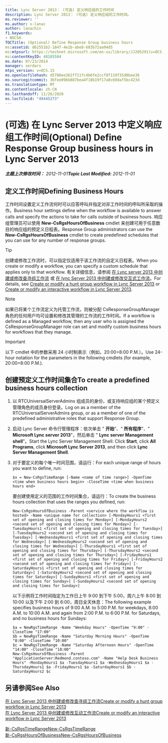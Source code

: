 ```yaml
---
title: Lync Server 2013： (可选) 定义响应组的工作时间
description: Lync Server 2013： (可选) 定义响应组的工作时间。
ms.reviewer: ''
ms.author: v-lanac
author: lanachin
f1.keywords:
- NOCSH
TOCTitle: (Optional) Define Response Group business hours
ms:assetid: d62551b2-1847-4e1b-abe8-683b72aa94d5
ms:mtpsurl: https://technet.microsoft.com/en-us/library/JJ205291(v=OCS.15)
ms:contentKeyID: 48185504
ms.date: 07/23/2014
manager: serdars
mtps_version: v=OCS.15
ms.openlocfilehash: d5780ee362ff11fc4b6fe2ccf8f119f35d0bee36
ms.sourcegitcommit: 36fee89bb887bea4f18b19f17a8c69daf5bc423d
ms.translationtype: MT
ms.contentlocale: zh-CN
ms.lasthandoff: 11/26/2020
ms.locfileid: "49445273"
---
```

# <a name="optional-define-response-group-business-hours-in-lync-server-2013"></a><span data-ttu-id="c6b7c-103"> (可选) 在 Lync Server 2013 中定义响应组工作时间</span><span class="sxs-lookup"><span data-stu-id="c6b7c-103">(Optional) Define Response Group business hours in Lync Server 2013</span></span>

<div data-xmlns="http://www.w3.org/1999/xhtml">

<div class="topic" data-xmlns="http://www.w3.org/1999/xhtml" data-msxsl="urn:schemas-microsoft-com:xslt" data-cs="https://msdn.microsoft.com/">

<div data-asp="https://msdn2.microsoft.com/asp">



</div>

<div id="mainSection">

<div id="mainBody"><span data-ttu-id="c6b7c-104">

<span> </span></span><span class="sxs-lookup"><span data-stu-id="c6b7c-104">

<span> </span></span></span>

<span data-ttu-id="c6b7c-105">_**主题上次修改时间：** 2012-11-01_</span><span class="sxs-lookup"><span data-stu-id="c6b7c-105">_**Topic Last Modified:** 2012-11-01_</span></span>

<div>

## <a name="defining-business-hours"></a><span data-ttu-id="c6b7c-106">定义工作时间</span><span class="sxs-lookup"><span data-stu-id="c6b7c-106">Defining Business Hours</span></span>

<span data-ttu-id="c6b7c-107">工作时间设置定义工作流何时可以应答呼叫并指定对非工作时间的呼叫所采取的操作。</span><span class="sxs-lookup"><span data-stu-id="c6b7c-107">Business hour settings define when the workflow is available to answer calls and specify the actions to take for calls outside of business hours.</span></span> <span data-ttu-id="c6b7c-108">响应组管理员可以使用 **New-CsRgsHoursOfBusiness** cmdlet 来创建可用于任意数目的响应组的预定义日程表。</span><span class="sxs-lookup"><span data-stu-id="c6b7c-108">Response Group administrators can use the **New-CsRgsHoursOfBusiness** cmdlet to create predefined schedules that you can use for any number of response groups.</span></span>

<div>


> [!TIP]  
> <span data-ttu-id="c6b7c-109">创建或修改工作流时，可以指定仅适用于该工作流的自定义日程表。</span><span class="sxs-lookup"><span data-stu-id="c6b7c-109">When you create or modify a workflow, you can specify a custom schedule that applies only to that workflow.</span></span> <span data-ttu-id="c6b7c-110">有关详细信息，请参阅 <A href="lync-server-2013-create-or-modify-a-hunt-group-workflow.md">在 Lync server 2013 中创建或修改查寻组工作流</A> 或 <A href="lync-server-2013-create-or-modify-an-interactive-workflow.md">在 lync Server 2013 中创建或修改交互式工作流</A>。</span><span class="sxs-lookup"><span data-stu-id="c6b7c-110">For details, see <A href="lync-server-2013-create-or-modify-a-hunt-group-workflow.md">Create or modify a hunt group workflow in Lync Server 2013</A> or <A href="lync-server-2013-create-or-modify-an-interactive-workflow.md">Create or modify an interactive workflow in Lync Server 2013</A>.</span></span>



</div>

<div>


> [!NOTE]  
> <span data-ttu-id="c6b7c-111">如果已将某个工作流定义为托管工作流，则被分配 CsResponseGroupManager 角色的任何用户均可设置和修改其管理的工作流的工作时间。</span><span class="sxs-lookup"><span data-stu-id="c6b7c-111">If a workflow is defined as a Managed workflow, then any user who is assigned the CsResponseGroupManager role can set and modify custom business hours for workflows that they manage.</span></span>



</div>

<div>


> [!IMPORTANT]  
> <span data-ttu-id="c6b7c-112">以下 cmdlet 中的参数采用 24 小时制表示（例如，20:00=8:00 P.M.）。</span><span class="sxs-lookup"><span data-stu-id="c6b7c-112">Use 24-hour notation for the parameters in the following cmdlets (for example, 20:00=8:00 P.M.).</span></span>



</div>

<div>

## <a name="to-create-a-predefined-business-hours-collection"></a><span data-ttu-id="c6b7c-113">创建预定义工作时间集合</span><span class="sxs-lookup"><span data-stu-id="c6b7c-113">To create a predefined business hours collection</span></span>

1.  <span data-ttu-id="c6b7c-114">以 RTCUniversalServerAdmins 组成员的身份，或支持响应组的某个预定义管理角色的成员身份登录。</span><span class="sxs-lookup"><span data-stu-id="c6b7c-114">Log on as a member of the RTCUniversalServerAdmins group, or as a member of one of the predefined administrative roles that support Response Group.</span></span>

2.  <span data-ttu-id="c6b7c-115">启动 Lync Server 命令行管理程序：依次单击 " **开始**"、" **所有程序**"、" **Microsoft Lync server 2013**"，然后单击 " **Lync server Management shell**"。</span><span class="sxs-lookup"><span data-stu-id="c6b7c-115">Start the Lync Server Management Shell: Click **Start**, click **All Programs**, click **Microsoft Lync Server 2013**, and then click **Lync Server Management Shell**.</span></span>

3.  <span data-ttu-id="c6b7c-116">对于要定义的每个唯一时间范围，请运行：</span><span class="sxs-lookup"><span data-stu-id="c6b7c-116">For each unique range of hours you want to define, run:</span></span>
    
        $x = New-CsRgsTimeRange [-Name <name of time range>] -OpenTime <time when business hours begin> -CloseTime <time when business hours end>
    
    <span data-ttu-id="c6b7c-117">要创建使用定义的范围的工作时间集合，请运行：</span><span class="sxs-lookup"><span data-stu-id="c6b7c-117">To create the business hours collection that uses the ranges you defined, run:</span></span>
    
        New-CsRgsHoursOfBusiness -Parent <service where the workflow is hosted> -Name <unique name for collection> [-MondayHours1 <first set of opening and closing times for Monday>] [-MondayHours2 <second set of opening and closing times for Monday>] [-TuesdayHours1 <first set of opening and closing times for Tuesday>] [-TuesdayHours2 <second set of opening and closing times for Tuesday>] [-WednesdayHours1 <first set of opening and closing times for Wednesday>] [-WednesdayHours2 <second set of opening and closing times for Wednesday>] [-ThursdayHours1 <first set of opening and closing times for Thursday>] [-ThursdayHours2 <second set of opening and closing times for Thursday>] [-FridayHours1 <first set of opening and closing times for Friday>] [-FridayHours2 <second set of opening and closing times for Friday>] [-SaturdayHours1 <first set of opening and closing times for Saturday>] [-SaturdayHours2 <second set of opening and closing times for Saturday>] [-SundayHours1 <first set of opening and closing times for Sunday>] [-SundayHours2 <second set of opening and closing times for Sunday>]
    
    <span data-ttu-id="c6b7c-p103">以下示例将工作时间指定为工作日上午 9:00 到下午 5:00，周六上午 8:00 到 10:00 以及下午 2:00 到 6:00，周日全天休息：</span><span class="sxs-lookup"><span data-stu-id="c6b7c-p103">The following example specifies business hours of 9:00 A.M. to 5:00 P.M. for weekdays, 8:00 A.M. to 10:00 A.M. and again from 2:00 P.M. to 6:00 P.M. for Saturdays, and no business hours for Sundays:</span></span>
    
        $a = NewRgsTimeRange -Name "Weekday Hours" -OpenTime "9:00" -CloseTime "17:00"
        $b = NewRgsTimeRange -Name "Saturday Morning Hours" -OpenTime "8:00" -CloseTime "10:00" 
        $c = NewRgsTimeRange -Name "Saturday Afternoon Hours" -OpenTime "14:00" -CloseTime "18:00" 
        New-CsRgsHoursOfBusiness -Parent "ApplicationServer:Redmond.contoso.com" -Name "Help Desk Business Hours" -MondayHours1 $a -TuesdayHours1 $a -WednesdayHours1 $a -ThursdayHours1 $a -FridayHours1 $a -SaturdayHours1 $b -SaturdayHours2 $c

</div>

</div>

<div>

## <a name="see-also"></a><span data-ttu-id="c6b7c-125">另请参阅</span><span class="sxs-lookup"><span data-stu-id="c6b7c-125">See Also</span></span>


[<span data-ttu-id="c6b7c-126">在 Lync Server 2013 中创建或修改查寻组工作流</span><span class="sxs-lookup"><span data-stu-id="c6b7c-126">Create or modify a hunt group workflow in Lync Server 2013</span></span>](lync-server-2013-create-or-modify-a-hunt-group-workflow.md)  
[<span data-ttu-id="c6b7c-127">在 Lync Server 2013 中创建或修改互动工作流</span><span class="sxs-lookup"><span data-stu-id="c6b7c-127">Create or modify an interactive workflow in Lync Server 2013</span></span>](lync-server-2013-create-or-modify-an-interactive-workflow.md)  


[<span data-ttu-id="c6b7c-128">新-CsRgsTimeRange</span><span class="sxs-lookup"><span data-stu-id="c6b7c-128">New-CsRgsTimeRange</span></span>](https://docs.microsoft.com/powershell/module/skype/New-CsRgsTimeRange)  
[<span data-ttu-id="c6b7c-129">新-CsRgsHoursOfBusiness</span><span class="sxs-lookup"><span data-stu-id="c6b7c-129">New-CsRgsHoursOfBusiness</span></span>](https://docs.microsoft.com/powershell/module/skype/New-CsRgsHoursOfBusiness)  
  

<span data-ttu-id="c6b7c-130"></div>

</div>

<span> </span>

</div>

</div>

</span><span class="sxs-lookup"><span data-stu-id="c6b7c-130"></div>

</div>

<span> </span>

</div>

</div>

</span></span></div>

